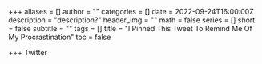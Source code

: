 +++
aliases = []
author = ""
categories = []
date = 2022-09-24T16:00:00Z
description = "description?"
header_img = ""
math = false
series = []
short = false
subtitle = ""
tags = []
title = "I Pinned This Tweet To Remind Me Of My Procrastination"
toc = false

+++
Twitter